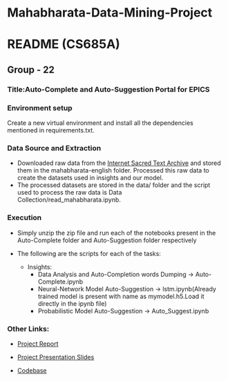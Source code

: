 # Mahabharata-Data-Mining-Project
# README (CS685A)
## Group - 22
### Title:Auto-Complete and Auto-Suggestion Portal for EPICS
### Environment setup

Create a new virtual environment and install all the dependencies mentioned in requirements.txt.

### Data Source and Extraction

- Downloaded raw data from the [Internet Sacred Text Archive](https://www.sacred-texts.com/hin/maha/) and stored them in the mahabharata-english folder. Processed this raw data to create the datasets used in insights and our model.
- The processed datasets are stored in the data/ folder and the script used to process the raw data is Data Collection/read_mahabharata.ipynb.

### Execution

- Simply unzip the zip file and run each of the notebooks present in the Auto-Complete folder and Auto-Suggestion folder respectively
- The following are the scripts for each of the tasks:

    - Insights:
        - Data Analysis and Auto-Completion words Dumping -> Auto-Complete.ipynb
        - Neural-Network Model Auto-Suggestion -> lstm.ipynb(Already trained model is present with name as mymodel.h5.Load it directly in the ipynb file)
        - Probabilistic Model Auto-Suggestion -> Auto_Suggest.ipynb

### Other Links:

- [Project Report](https://drive.google.com/file/d/1CnzR4bcMNUvoVCZrAYMghb8ie_KBQV1j/view?usp=sharing)

- [Project Presentation Slides](https://docs.google.com/presentation/d/16YAU5KyrFwWXQQh-3QreZvHrG276DHuorxqRcCYDsm8/edit)

- [Codebase](https://github.com/skm2408/Mahabharata-Data-Mining-Project)
